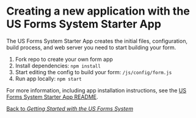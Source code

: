 # Creating a new application with the US Forms System Starter App

The US Forms System Starter App creates the initial files, configuration, build process, and web server you need to start building your form.


1. Fork repo to create your own form app
2. Install dependencies: `npm install`
3. Start editing the config to build your form: `/js/config/form.js`
4. Run app locally: `npm start`

For more information, including app installation instructions, see the [US Forms System Starter App README](https://github.com/usds/us-forms-system-starter-app#us-forms-system-starter-app).

[Back to *Getting Started with the US Forms System*](README.md)
